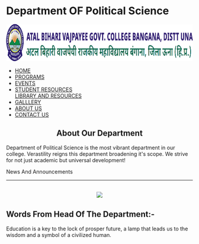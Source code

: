 <!DOCTYPE HTML>
<html lang="eng">
<meta charset="utf-8">
<link rel="stylesheet" type="text/css" href="main.css">
<head>
<title>
Home | Department of Political Science
</title>
</head>
<topblock>
<body>

<h1 class="family1"> Department OF Political Science </h1>
<img src="gcbanganalogo.png" style="width:100%; height:100px; ">
</topblock>
<nav>
<ul class="menu">
<li>
<a href="https://pluralistdialectics.github.io/"> HOME </a>
</li>
<li>
<a href="./programs"> PROGRAMS </a>
</li>
<li>
<a href="./events"> EVENTS </a>
</li>
<li>
<a href="./resources"> STUDENT RESOURCES </a>
</li>
<a href="./libresources"> LIBRARY AND RESOURCES </a>
</li>

<li>
<a href="./gallery"> GALLLERY </a>
</li>
<li>
<a href="./about-us"> ABOUT US </a>
</li>
<li>
<a href="./contact-us"> CONTACT US </a>
</li>
</ul>
</nav>
<div class="top">
<div class="recent0"> <h2 style="text-align:center"> About Our Department</h2>
<p> Department of Political Science is the most vibrant department in our college. Verastility reigns this department broadening it's scope.
We strive for not just academic but universal development!  </p>
<recent0>
</div>

<div class="recent1">
<div class="headline">
News And Announcements
</div>
<hr>
</div>
</div>
</recent1>
<br>

<center>
<img src="images/man.png" width="100px"  class="roundimg"> 
</center>
<block1>
<h2>Words From Head Of The Department:-</h2>
<p> Education is a key to the lock of prosper future, a lamp that leads us to the wisdom and a symbol of a civilized human. </p>
</block1>









</body
